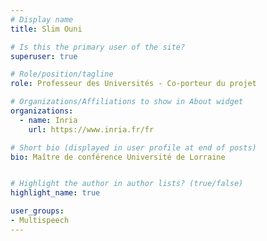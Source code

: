 ```yaml
---
# Display name
title: Slim Ouni

# Is this the primary user of the site?
superuser: true

# Role/position/tagline
role: Professeur des Universités - Co-porteur du projet

# Organizations/Affiliations to show in About widget
organizations:
  - name: Inria
    url: https://www.inria.fr/fr

# Short bio (displayed in user profile at end of posts)
bio: Maître de conférence Université de Lorraine


# Highlight the author in author lists? (true/false)
highlight_name: true

user_groups:
- Multispeech
---
```

